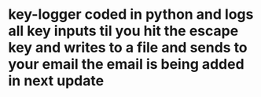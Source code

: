 # key-logger coded in python and logs all key inputs til you hit the escape key and writes to a file and sends to your email the email is being added in next update
